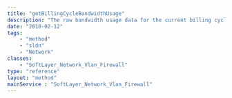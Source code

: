 ```yaml
---
title: "getBillingCycleBandwidthUsage"
description: "The raw bandwidth usage data for the current billing cycle. One object will be returned for each network this firewall is attached to."
date: "2018-02-12"
tags:
    - "method"
    - "sldn"
    - "Network"
classes:
    - "SoftLayer_Network_Vlan_Firewall"
type: "reference"
layout: "method"
mainService : "SoftLayer_Network_Vlan_Firewall"
---
```

